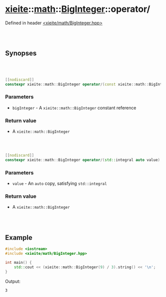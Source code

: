 # [xieite](../../../README.md)::[math](../../math.md)::[BigInteger](../BigInteger.md)::operator/
Defined in header [<xieite/math/BigInteger.hpp>](../../../include/xieite/math/BigInteger.hpp)

<br/><br/>

## Synopses

<br/><br/>

```cpp
[[nodiscard]]
constexpr xieite::math::BigInteger operator/(const xieite::math::BigInteger& bigInteger) const noexcept;
```
### Parameters
- `bigInteger` - A `xieite::math::BigInteger` constant reference
### Return value
- A `xieite::math::BigInteger`

<br/><br/>

```cpp
[[nodiscard]]
constexpr xieite::math::BigInteger operator/(std::integral auto value) const noexcept;
```
### Parameters
- `value` - An `auto` copy, satisfying `std::integral`
### Return value
- A `xieite::math::BigInteger`

<br/><br/>

## Example
```cpp
#include <iostream>
#include <xieite/math/BigInteger.hpp>

int main() {
	std::cout << (xieite::math::BigInteger(9) / 3).string() << '\n';
}
```
Output:
```
3
```
